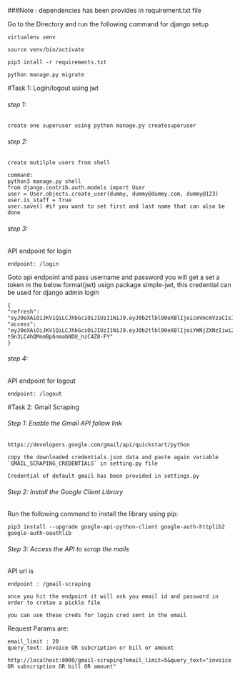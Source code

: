 ###Note : dependencies has been provides in requirement.txt file

Go to the Directory and run the following command for django setup 
    
    virtualenv venv
    
    source venv/bin/activate

    pip3 intall -r requirements.txt
    
    python manage.py migrate


#Task 1: Login/logout using jwt
###### step 1:

    create one superuser using python manage.py createsuperuser
    
###### step 2:  

    create mutilple users from shell
    
    command:
    python3 manage.py shell
    from django.contrib.auth.models import User
    user = User.objects.create_user(dummy, dummy@dummy.com, dummy@123)
    user.is_staff = True
    user.save() #if you want to set first and last name that can also be done

###### step 3:
API endpoint for login

    endpoint: /login
    
Goto api endpoint and pass username and password you will get a set a token in the below format(jwt) usign package simple-jwt, this credential can be used for django admin login
    
    {
    "refresh": "eyJ0eXAiOiJKV1QiLCJhbGciOiJIUzI1NiJ9.eyJ0b2tlbl90eXBlIjoicmVmcmVzaCIsImV4cCI6MTYwMjc5ODIwNiwianRpIjoiMDVmMzYxMTZjNzVlNDFlMTkxNTNhYjQ1YmMwYTRlMzIiLCJ1c2VyX2lkIjoyfQ.GvZhJxDqnqJgadIwhsSqdlMWf9XmISGUIAKsTyvnWIE",
    "access": "eyJ0eXAiOiJKV1QiLCJhbGciOiJIUzI1NiJ9.eyJ0b2tlbl90eXBlIjoiYWNjZXNzIiwiZXhwIjoxNjAyNzEyMTA2LCJqdGkiOiIzNzkzMWE5MTE4ZTg0ZGNhODc0ZDUzYWFlNmQ3MWYzOSIsInVzZXJfaWQiOjJ9.hAK5Dy0a1R-t9n3LC4hQMnmBp6nmabNDU_hzC4Z8-FY"   
    }
    
###### step 4:    
API endpoint for logout

    endpoint: /logout
    
    
#Task 2: Gmail Scraping

###### Step 1: Enable the Gmail API follow link 

    https://developers.google.com/gmail/api/quickstart/python

    copy the downloaded credentials.json data and paste again variable `GMAIL_SCRAPING_CREDENTIALS` in setting.py file
    
    Credential of default gmail has been provided in settings.py
    
###### Step 2: Install the Google Client Library

Run the following command to install the library using pip:

    pip3 install --upgrade google-api-python-client google-auth-httplib2 google-auth-oauthlib

###### Step 3: Access the API to scrap the mails

API url is 
    
    endpoint : /gmail-scraping
    
    once you hit the endpoint it will ask you email id and password in order to cretae a pickle file
    
    you can use these creds for login cred sent in the email
    
    
Request Params are:

    email_limit : 20
    query_text: invoice OR subcription or bill or amount

    http://localhost:8000/gmail-scraping?email_limit=5&query_text="invoice OR subscription OR bill OR amount"
    

